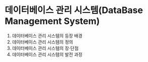 # 데이터베이스 관리 시스템(DataBase Management System)
1. 데이터베이스 관리 시스템의 등장 배경
2. 데이터베이스 관리 시스템의 정의
3. 데이터베이스 관리 시스템의 장$\cdot$단점
4. 데이터베이스 관리 시스템의 발전 과정
